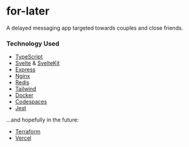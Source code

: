 # for-later
A delayed messaging app targeted towards couples and close friends.

### Technology Used
- [TypeScript](https://www.typescriptlang.org)
- [Svelte](https://svelte.dev) & [SvelteKit](https://kit.svelte.dev)
- [Express](https://expressjs.com)
- [Nginx](https://www.nginx.com)
- [Redis](https://redis.io)
- [Tailwind](https://tailwindcss.com)
- [Docker](https://www.docker.com)
- [Codespaces](https://github.com/features/codespaces)
- [Jest](https://jestjs.io)

...and hopefully in the future:
- [Terraform](https://www.terraform.io)
- [Vercel](https://vercel.com/dashboard)

